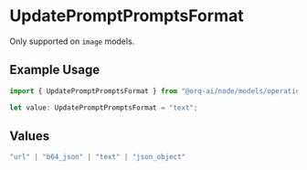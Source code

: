 # UpdatePromptPromptsFormat

Only supported on `image` models.

## Example Usage

```typescript
import { UpdatePromptPromptsFormat } from "@orq-ai/node/models/operations";

let value: UpdatePromptPromptsFormat = "text";
```

## Values

```typescript
"url" | "b64_json" | "text" | "json_object"
```